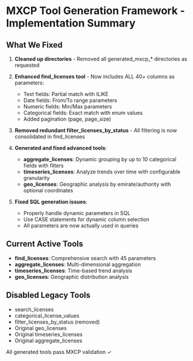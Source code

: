 # MXCP Tool Generation Framework - Implementation Summary

## What We Fixed

1. **Cleaned up directories** - Removed all generated_mxcp_* directories as requested

2. **Enhanced find_licenses tool** - Now includes ALL 40+ columns as parameters:
   - Text fields: Partial match with ILIKE
   - Date fields: From/To range parameters 
   - Numeric fields: Min/Max parameters
   - Categorical fields: Exact match with enum values
   - Added pagination (page, page_size)

3. **Removed redundant filter_licenses_by_status** - All filtering is now consolidated in find_licenses

4. **Generated and fixed advanced tools**:
   - **aggregate_licenses**: Dynamic grouping by up to 10 categorical fields with filters
   - **timeseries_licenses**: Analyze trends over time with configurable granularity
   - **geo_licenses**: Geographic analysis by emirate/authority with optional coordinates

5. **Fixed SQL generation issues**:
   - Properly handle dynamic parameters in SQL
   - Use CASE statements for dynamic column selection
   - All parameters are now actually used in queries

## Current Active Tools

- **find_licenses**: Comprehensive search with 45 parameters
- **aggregate_licenses**: Multi-dimensional aggregation
- **timeseries_licenses**: Time-based trend analysis  
- **geo_licenses**: Geographic distribution analysis

## Disabled Legacy Tools

- search_licenses
- categorical_license_values
- filter_licenses_by_status (removed)
- Original geo_licenses
- Original timeseries_licenses
- Original aggregate_licenses

All generated tools pass MXCP validation ✓

